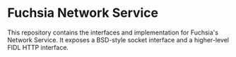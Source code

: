 # Fuchsia Network Service

This repository contains the interfaces and implementation for Fuchsia's
Network Service.  It exposes a BSD-style socket interface and a higher-level
FIDL HTTP interface.
